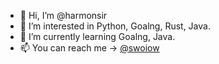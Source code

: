 - 👋 Hi, I’m @harmonsir
- 👀 I’m interested in Python, Goalng, Rust, Java.
- 🌱 I’m currently learning Goalng, Java.
- 📫 You can reach me -> [@swoiow](https://github.com/swoiow)

<!---
harmonsir/harmonsir is a ✨ special ✨ repository because its `README.md` (this file) appears on your GitHub profile.
You can click the Preview link to take a look at your changes.
--->
